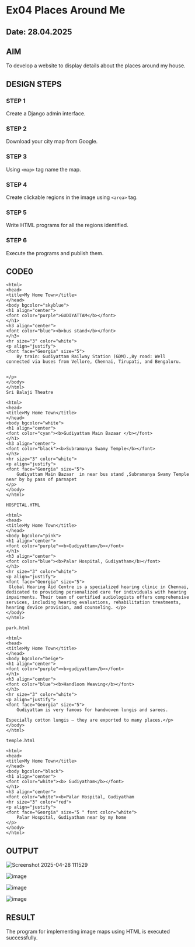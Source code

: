# Ex04 Places Around Me
## Date: 28.04.2025

## AIM
To develop a website to display details about the places around my house.

## DESIGN STEPS

### STEP 1
Create a Django admin interface.

### STEP 2
Download your city map from Google.

### STEP 3
Using ```<map>``` tag name the map.

### STEP 4
Create clickable regions in the image using ```<area>``` tag.

### STEP 5
Write HTML programs for all the regions identified.

### STEP 6
Execute the programs and publish them.

## CODE0
````
<html>
<head>
<title>My Home Town</title>
</head>
<body bgcolor="skyblue">
<h1 align="center">
<font color="purple">GUDIYATTAM</b></font>
</h1>
<h3 align="center">
<font color="blue"><b>bus stand</b></font>
</h3>
<hr size="3" color="white">
<p align="justify">
<font face="Georgia" size="5">
    By train: Gudiyattam Railway Station (GDM).,By road: Well connected via buses from Vellore, Chennai, Tirupati, and Bengaluru.
    
    
</p>
</body>
</html>
Sri Balaji Theatre

<html>
<head>
<title>My Home Town</title>
</head>
<body bgcolor="white">
<h1 align="center">
<font color="cyan"><b>Gudiyattam Main Bazaar </b></font>
</h1>
<h3 align="center">
<font color="black"><b>Subramanya Swamy Temple</b></font>
</h3>
<hr size="3" color="white">
<p align="justify">
<font face="Georgia" size="5">
    Gudiyattam Main Bazaar  in near bus stand ,Subramanya Swamy Temple near by by pass of parnapet
</p>
</body>
</html>

HOSPITAL.HTML

<html>
<head>
<title>My Home Town</title>
</head>
<body bgcolor="pink">
<h1 align="center">
<font color="purple"><b>Gudiyattam</b></font>
</h1>
<h3 align="center">
<font color="blue"><b>Palar Hospital, Gudiyatham</b></font>
</h3>
<hr size="3" color="white">
<p align="justify">
<font face="Georgia" size="5">
 Global Hearing Aid Centre is a specialized hearing clinic in Chennai, dedicated to providing personalized care for individuals with hearing impairments. Their team of certified audiologists offers comprehensive services, including hearing evaluations, rehabilitation treatments, hearing device provision, and counseling. </p>
</body>
</html>

park.html

<html>
<head>
<title>My Home Town</title>
</head>
<body bgcolor="beige">
<h1 align="center">
<font color="purple"><b>gudiyattam</b></font>
</h1>
<h3 align="center">
<font color="blue"><b>Handloom Weaving</b></font>
</h3>
<hr size="3" color="white">
<p align="justify">
<font face="Georgia" size="5">
    Gudiyattam is very famous for handwoven lungis and sarees.

Especially cotton lungis — they are exported to many places.</p>
</body>
</html>

temple.html

<html>
<head>
<title>My Home Town</title>
</head>
<body bgcolor="black">
<h1 align="center">
<font color="white"><b> Gudiyatham</b></font>
</h1>
<h3 align="center">
<font color="white"><b>Palar Hospital, Gudiyatham
<hr size="3" color="red">
<p align="justify">
<font face="Georgia" size="5 " font color="white">
    Palar Hospital, Gudiyatham near by my home
</p>
</body>
</html>
````


## OUTPUT
![Screenshot 2025-04-28 111529](https://github.com/user-attachments/assets/f4b82794-376b-4938-8f12-81061585c9b2)

![image](https://github.com/user-attachments/assets/ff758d60-dea6-4883-8fe4-9350508f385c)

![image](https://github.com/user-attachments/assets/9c07d327-4096-4d05-a085-b53641b744c6)

![image](https://github.com/user-attachments/assets/e3915ed8-716f-4851-a675-d986c9004348)








## RESULT
The program for implementing image maps using HTML is executed successfully.
